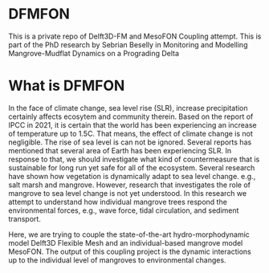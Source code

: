 # DFMFON
This is a private repo of Delft3D-FM and MesoFON Coupling attempt. This is part of the PhD research by Sebrian Beselly in Monitoring and Modelling Mangrove-Mudflat Dynamics on a Prograding Delta

# What is DFMFON
In the face of climate change, sea level rise (SLR), increase precipitation certainly affects ecosytem and community therein.
Based on the report of IPCC in 2021, it is certain that the world has been experiencing an increase of temperature up to 1.5C.
That means, the effect of climate change is not negligible.
The rise of sea level is can not be ignored. Several reports has mentioned that several area of Earth has been experiencing SLR.
In response to that, we should investigate what kind of countermeasure that is sustainable for long run yet safe for all of the ecosystem.
Several research have shown how vegetation is dynamically adapt to sea level change. e.g., salt marsh and mangrove.
However, research that investigates the role of mangrove to sea level change is not yet understood.
In this research we attempt to understand how individual mangrove trees respond the environmental forces, e.g., wave force, tidal circulation, and sediment transport.

Here, we are trying to couple the state-of-the-art hydro-morphodynamic model Delft3D Flexible Mesh and an individual-based mangrove model MesoFON.
The output of this coupling project is the dynamic interactions up to the individual level of mangroves to environmental changes.
